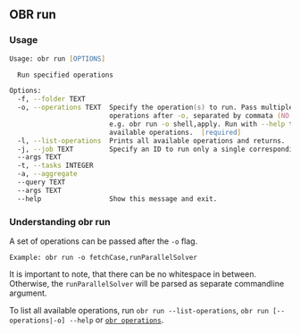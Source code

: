## OBR run

### Usage
```zsh
Usage: obr run [OPTIONS]

  Run specified operations

Options:
  -f, --folder TEXT
  -o, --operations TEXT  Specify the operation(s) to run. Pass multiple
                         operations after -o, separated by commata (NO space),
                         e.g. obr run -o shell,apply. Run with --help to list
                         available operations.  [required]
  -l, --list-operations  Prints all available operations and returns.
  -j, --job TEXT         Specify an ID to run only a single corresponding job.
  --args TEXT
  -t, --tasks INTEGER
  -a, --aggregate
  --query TEXT
  --args TEXT
  --help                 Show this message and exit.
```

### Understanding obr run

A set of operations can be passed after the `-o` flag. 

```Example: obr run -o fetchCase,runParallelSolver```

It is important to note, that there can be no whitespace in between. Otherwise, 
the `runParallelSolver` will be parsed as separate commandline argument.

To list all available operations, run `obr run --list-operations`, `obr run [--operations|-o] --help` or [`obr operations`](#obr-operations).